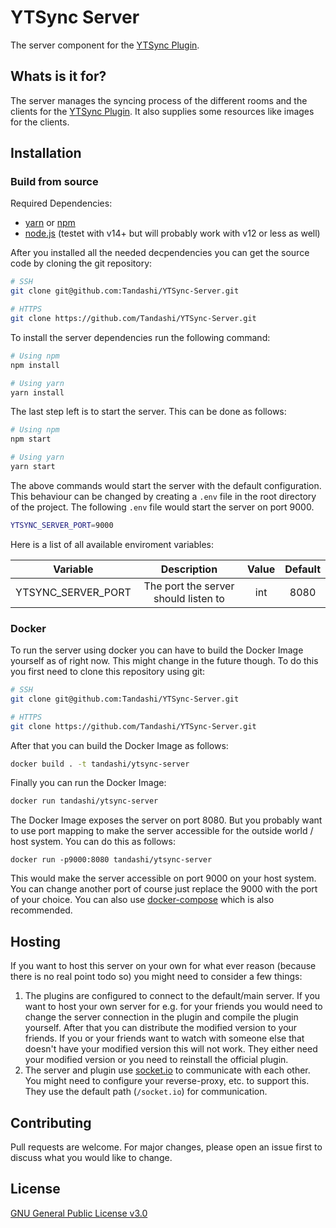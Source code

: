 # YTSync Server

The server component for the [YTSync Plugin](https://github.com/Tandashi/YTSync-Plugin). 

## Whats is it for?

The server manages the syncing process of the different rooms and the clients for the [YTSync Plugin](https://github.com/Tandashi/YTSync-Plugin). It also supplies some resources like images for the clients.

## Installation

### Build from source

Required Dependencies:

- [yarn](https://yarnpkg.com) or [npm](https://www.npmjs.com)
- [node.js](https://nodejs.org/en/) (testet with v14+ but will probably work with v12 or less as well)

After you installed all the needed decpendencies you can get the source code by cloning the git repository:

```bash
# SSH
git clone git@github.com:Tandashi/YTSync-Server.git

# HTTPS
git clone https://github.com/Tandashi/YTSync-Server.git
```

To install the server dependencies run the following command:

```bash
# Using npm
npm install

# Using yarn
yarn install
```

The last step left is to start the server. This can be done as follows:

```bash
# Using npm
npm start

# Using yarn
yarn start
```

The above commands would start the server with the default configuration. This behaviour can be changed by creating a `.env` file in the root directory of the project. The following `.env` file would start the server on port 9000.

```bash
YTSYNC_SERVER_PORT=9000
```

Here is a list of all available enviroment variables:

|      Variable      |             Description              | Value | Default |
| :----------------: | :----------------------------------: | :---: | :-----: |
| YTSYNC_SERVER_PORT | The port the server should listen to |  int  |  8080   |

### Docker

To run the server using docker you can have to build the Docker Image yourself as of right now. This might change in the future though. To do this you first need to clone this repository using git:

```bash
# SSH
git clone git@github.com:Tandashi/YTSync-Server.git

# HTTPS
git clone https://github.com/Tandashi/YTSync-Server.git
```

After that you can build the Docker Image as follows:

```bash
docker build . -t tandashi/ytsync-server
```

Finally you can run the Docker Image:

```bash
docker run tandashi/ytsync-server
```

The Docker Image exposes the server on port 8080. But you probably want to use port mapping to make the server accessible for the outside world / host system. You can do this as follows:

```
docker run -p9000:8080 tandashi/ytsync-server
```

This would make the server accessible on port 9000 on your host system. You can change another port of course just replace the 9000 with the port of your choice. You can also use [docker-compose](https://docs.docker.com/compose/) which is also recommended.

## Hosting

If you want to host this server on your own for what ever reason (because there is no real point todo so) you might need to consider a few things:

1. The plugins are configured to connect to the default/main server. If you want to host your own server for e.g. for your friends you would need to change the server connection in the plugin and compile the plugin yourself. After that you can distribute the modified version to your friends. If you or your friends want to watch with someone else that doesn't have your modified version this will not work. They either need your modified version or you need to reinstall the official plugin.
2. The server and plugin use [socket.io](https://socket.io) to communicate with each other. You might need to configure your reverse-proxy, etc. to support this. They use the default path (`/socket.io`) for communication.

## Contributing

Pull requests are welcome. For major changes, please open an issue first to discuss what you would like to change.

## License
[GNU General Public License v3.0](https://choosealicense.com/licenses/gpl-3.0/)